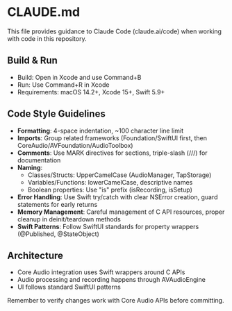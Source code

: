 # CLAUDE.md

This file provides guidance to Claude Code (claude.ai/code) when working with code in this repository.

## Build & Run
- Build: Open in Xcode and use Command+B
- Run: Use Command+R in Xcode
- Requirements: macOS 14.2+, Xcode 15+, Swift 5.9+

## Code Style Guidelines
- **Formatting**: 4-space indentation, ~100 character line limit
- **Imports**: Group related frameworks (Foundation/SwiftUI first, then CoreAudio/AVFoundation/AudioToolbox)
- **Comments**: Use MARK directives for sections, triple-slash (///) for documentation
- **Naming**: 
  - Classes/Structs: UpperCamelCase (AudioManager, TapStorage)
  - Variables/Functions: lowerCamelCase, descriptive names
  - Boolean properties: Use "is" prefix (isRecording, isSetup)
- **Error Handling**: Use Swift try/catch with clear NSError creation, guard statements for early returns
- **Memory Management**: Careful management of C API resources, proper cleanup in deinit/teardown methods
- **Swift Patterns**: Follow SwiftUI standards for property wrappers (@Published, @StateObject)

## Architecture
- Core Audio integration uses Swift wrappers around C APIs
- Audio processing and recording happens through AVAudioEngine
- UI follows standard SwiftUI patterns

Remember to verify changes work with Core Audio APIs before committing.